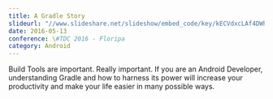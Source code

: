 ```yaml
---
title: A Gradle Story
slideurl: "//www.slideshare.net/slideshow/embed_code/key/kECVdxcLAf4DWh"
date: 2016-05-13
conference: \#TDC 2016 - Floripa
category: Android
---
```


Build Tools are important. Really important. If you are an Android Developer, understanding Gradle and how to harness its power will increase your productivity and make your life easier in many possible ways.
